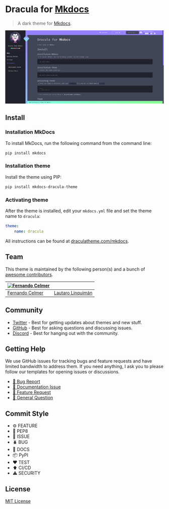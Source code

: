 # Dracula for [Mkdocs](https://www.mkdocs.org/)

> A dark theme for [Mkdocs](https://www.mkdocs.org/).

![Screenshot](https://raw.githubusercontent.com/dracula/mkdocs/main/screenshot.png)

## Install

### Installation MkDocs

To install MkDocs, run the following command from the command line:

```bash
pip install mkdocs
```

### Installation theme

Install the theme using PIP:

```bash
pip install mkdocs-dracula-theme
```

### Activating theme

After the theme is installed, edit your `mkdocs.yml` file and set the theme name to `dracula`:

```yml
theme:
    name: dracula
```

All instructions can be found at [draculatheme.com/mkdocs](https://draculatheme.com/mkdocs).

## Team

This theme is maintained by the following person(s) and a bunch of [awesome contributors](https://github.com/dracula/mkdocs/graphs/contributors).

| [![Fernando Celmer](https://github.com/FernandoCelmer.png?size=100)](https://github.com/FernandoCelmer) |                                               |
| ------------------------------------------------------------------------------------------------------- | --------------------------------------------- |
| [Fernando Celmer](https://github.com/FernandoCelmer)                                                    | [Lautaro Linquimán](https://github.com/Ymil)  |

## Community

- [Twitter](https://twitter.com/draculatheme) - Best for getting updates about themes and new stuff.
- [GitHub](https://github.com/dracula/dracula-theme/discussions) - Best for asking questions and discussing issues.
- [Discord](https://draculatheme.com/discord-invite) - Best for hanging out with the community.

## Getting Help

We use GitHub issues for tracking bugs and feature requests and have limited bandwidth to address them. If you need anything, I ask you to please follow our templates for opening issues or discussions.

- [🐛 Bug Report](https://github.com/dracula/mkdocs/issues/new/choose)
- [📕 Documentation Issue](https://github.com/dracula/mkdocs/issues/new/choose)
- [🚀 Feature Request](https://github.com/dracula/mkdocs/issues/new/choose)
- [💬 General Question](https://github.com/dracula/mkdocs/issues/new/choose)

## Commit Style

- ⚙️ FEATURE
- 📝 PEP8
- 📌 ISSUE
- 🪲 BUG
- 📘 DOCS
- 📦 PyPI
- ❤️️ TEST
- ⬆️ CI/CD
- ⚠️ SECURITY

## License

[MIT License](./LICENSE)
